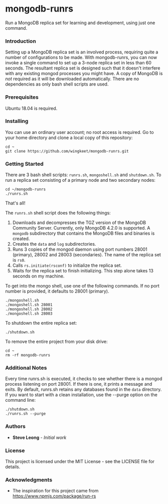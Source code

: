 # mongodb-runrs
Run a MongoDB replica set for learning and development, using just one command.

### Introduction
Setting up a MongoDB replica set is an involved process, requiring quite a number of configurations to be made. With mongodb-runrs, you can now invoke a single command to set up a 3-node replica set in less than 60 seconds. The resultant replica set is designed such that it doesn't interfere with any existing mongod processes you might have. A copy of MongoDB is *not* required as it will be downloaded automatically. There are no dependencies as only bash shell scripts are used.

### Prerequisites
Ubuntu 18.04 is required.

### Installing
You can use an ordinary user account; no root access is required. Go to your home directory and clone a local copy of this repository:
```
cd ~
git clone https://github.com/wingkeet/mongodb-runrs.git
```

### Getting Started
There are 3 bash shell scripts: `runrs.sh`, `mongoshell.sh` and `shutdown.sh`. To run a replica set consisting of a primary node and two secondary nodes:
```
cd ~/mongodb-runrs
./runrs.sh
```

That's all!

The `runrs.sh` shell script does the following things:
1. Downloads and decompresses the TGZ version of the MongoDB Community Server. Currently, only MongoDB 4.2.0 is supported. A `mongodb` subdirectory that contains the MongoDB files and binaries is created.
2. Creates the `data` and `log` subdirectories.
3. Runs 3 copies of the mongod daemon using port numbers 28001 (primary), 28002 and 28003 (secondaries). The name of the replica set is `rs0`.
4. Calls `rs.initiate(rsconf)` to initialize the replica set.
5. Waits for the replica set to finish initializing. This step alone takes 13 seconds on my machine.

To get into the mongo shell, use one of the following commands. If no port number is provided, it defaults to 28001 (primary).
```
./mongoshell.sh
./mongoshell.sh 28001
./mongoshell.sh 28002
./mongoshell.sh 28003
```

To shutdown the entire replica set:
```
./shutdown.sh
```

To remove the entire project from your disk drive:
```
cd ~
rm -rf mongodb-runrs
```

### Additional Notes
Every time runrs.sh is executed, it checks to see whether there is a mongod process listening on port 28001.
If there is one, it prints a message and exits.
By default, runrs.sh retains any databases found in the `data` directory.
If you want to start with a clean installation, use the --purge option on the command line:
```
./shutdown.sh
./runrs.sh --purge
```

### Authors
* **Steve Leong** - *Initial work*

### License
This project is licensed under the MIT License - see the LICENSE file for details.

### Acknowledgments
* The inspiration for this project came from https://www.npmjs.com/package/run-rs
